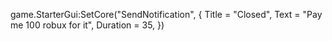 game.StarterGui:SetCore("SendNotification", {
Title = "Closed",
Text = "Pay me 100 robux for it",
Duration = 35,
})

